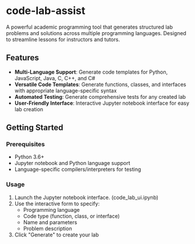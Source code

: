 # code-lab-assist

A powerful academic programming tool that generates structured lab problems and solutions across multiple programming languages. Designed to streamline lessons for instructors and tutors.

## Features

- **Multi-Language Support**: Generate code templates for Python, JavaScript, Java, C, C++, and C#
- **Versatile Code Templates**: Generate functions, classes, and interfaces with appropriate language-specific syntax
- **Automated Testing**: Generate comprehensive tests for any created lab
- **User-Friendly Interface**: Interactive Jupyter notebook interface for easy lab creation

## Getting Started

### Prerequisites

- Python 3.6+
- Jupyter notebook and Python language support
- Language-specific compilers/interpreters for testing

### Usage

1. Launch the Jupyter notebook interface. (code_lab_ui.ipynb)
2. Use the interactive form to specify:
   - Programming language
   - Code type (function, class, or interface)
   - Name and parameters
   - Problem description
3. Click "Generate" to create your lab
